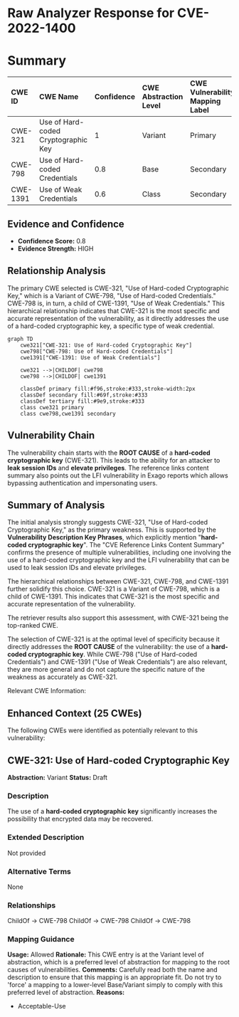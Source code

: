# Raw Analyzer Response for CVE-2022-1400

# Summary
| CWE ID  | CWE Name                                                        | Confidence | CWE Abstraction Level | CWE Vulnerability Mapping Label | CWE-Vulnerability Mapping Notes |
| :-------- | :-------------------------------------------------------------- | :--------- | :-------------------- | :------------------------------ | :------------------------------ |
| CWE-321   | Use of Hard-coded Cryptographic Key                            | 1          | Variant               | Primary                         | Allowed                       |
| CWE-798   | Use of Hard-coded Credentials                                   | 0.8        | Base                  | Secondary                       | Allowed                       |
| CWE-1391  | Use of Weak Credentials                                         | 0.6        | Class                 | Secondary                       | Allowed-with-Review           |

## Evidence and Confidence

*   **Confidence Score:** 0.8
*   **Evidence Strength:** HIGH

## Relationship Analysis
The primary CWE selected is CWE-321, "Use of Hard-coded Cryptographic Key," which is a Variant of CWE-798, "Use of Hard-coded Credentials." CWE-798 is, in turn, a child of CWE-1391, "Use of Weak Credentials." This hierarchical relationship indicates that CWE-321 is the most specific and accurate representation of the vulnerability, as it directly addresses the use of a hard-coded cryptographic key, a specific type of weak credential.

```mermaid
graph TD
    cwe321["CWE-321: Use of Hard-coded Cryptographic Key"]
    cwe798["CWE-798: Use of Hard-coded Credentials"]
    cwe1391["CWE-1391: Use of Weak Credentials"]
    
    cwe321 -->|CHILDOF| cwe798
    cwe798 -->|CHILDOF| cwe1391
    
    classDef primary fill:#f96,stroke:#333,stroke-width:2px
    classDef secondary fill:#69f,stroke:#333
    classDef tertiary fill:#9e9,stroke:#333
    class cwe321 primary
    class cwe798,cwe1391 secondary
```

## Vulnerability Chain
The vulnerability chain starts with the **ROOT CAUSE** of a **hard-coded cryptographic key** (CWE-321). This leads to the ability for an attacker to **leak session IDs** and **elevate privileges**. The reference links content summary also points out the LFI vulnerability in Exago reports which allows bypassing authentication and impersonating users.

## Summary of Analysis
The initial analysis strongly suggests CWE-321, "Use of Hard-coded Cryptographic Key," as the primary weakness. This is supported by the **Vulnerability Description Key Phrases**, which explicitly mention "**hard-coded cryptographic key**". The "CVE Reference Links Content Summary" confirms the presence of multiple vulnerabilities, including one involving the use of a hard-coded cryptographic key and the LFI vulnerability that can be used to leak session IDs and elevate privileges.

The hierarchical relationships between CWE-321, CWE-798, and CWE-1391 further solidify this choice. CWE-321 is a Variant of CWE-798, which is a child of CWE-1391. This indicates that CWE-321 is the most specific and accurate representation of the vulnerability.

The retriever results also support this assessment, with CWE-321 being the top-ranked CWE.

The selection of CWE-321 is at the optimal level of specificity because it directly addresses the **ROOT CAUSE** of the vulnerability: the use of a **hard-coded cryptographic key**. While CWE-798 ("Use of Hard-coded Credentials") and CWE-1391 ("Use of Weak Credentials") are also relevant, they are more general and do not capture the specific nature of the weakness as accurately as CWE-321.

Relevant CWE Information:

## Enhanced Context (25 CWEs)
The following CWEs were identified as potentially relevant to this vulnerability:

## CWE-321: Use of Hard-coded Cryptographic Key
**Abstraction:** Variant
**Status:** Draft

### Description
The use of a **hard-coded cryptographic key** significantly increases the possibility that encrypted data may be recovered.

### Extended Description
Not provided

### Alternative Terms
None

### Relationships
ChildOf -> CWE-798
ChildOf -> CWE-798
ChildOf -> CWE-798

### Mapping Guidance
**Usage:** Allowed
**Rationale:** This CWE entry is at the Variant level of abstraction, which is a preferred level of abstraction for mapping to the root causes of vulnerabilities.
**Comments:** Carefully read both the name and description to ensure that this mapping is an appropriate fit. Do not try to 'force' a mapping to a lower-level Base/Variant simply to comply with this preferred level of abstraction.
**Reasons:**
- Acceptable-Use